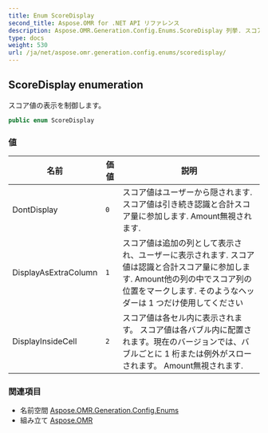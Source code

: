```yaml
---
title: Enum ScoreDisplay
second_title: Aspose.OMR for .NET API リファレンス
description: Aspose.OMR.Generation.Config.Enums.ScoreDisplay 列挙. スコア値の表示を制御します
type: docs
weight: 530
url: /ja/net/aspose.omr.generation.config.enums/scoredisplay/
---
```

## ScoreDisplay enumeration

スコア値の表示を制御します。

```csharp
public enum ScoreDisplay
```

### 値

| 名前 | 価値 | 説明 |
| --- | --- | --- |
| DontDisplay | `0` | スコア値はユーザーから隠されます. スコア値は引き続き認識と合計スコア量に参加します. Amount無視されます. |
| DisplayAsExtraColumn | `1` | スコア値は追加の列として表示され、ユーザーに表示されます. スコア値は認識と合計スコア量に参加します. Amount他の列の中でスコア列の位置をマークします. そのようなヘッダーは 1 つだけ使用してください |
| DisplayInsideCell | `2` | スコア値は各セル内に表示されます。 スコア値は各バブル内に配置されます。現在のバージョンでは、バブルごとに 1 桁または例外がスローされます。 Amount無視されます. |

### 関連項目

* 名前空間 [Aspose.OMR.Generation.Config.Enums](../../aspose.omr.generation.config.enums/)
* 組み立て [Aspose.OMR](../../)


